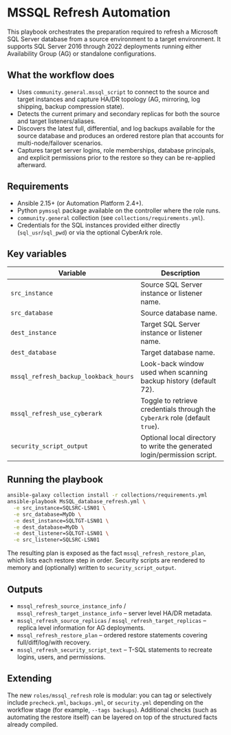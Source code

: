 # MSSQL Refresh Automation

This playbook orchestrates the preparation required to refresh a Microsoft SQL Server database from a source environment to a target environment. It supports SQL Server 2016 through 2022 deployments running either Availability Group (AG) or standalone configurations.

## What the workflow does

- Uses `community.general.mssql_script` to connect to the source and target instances and capture HA/DR topology (AG, mirroring, log shipping, backup compression state).
- Detects the current primary and secondary replicas for both the source and target listeners/aliases.
- Discovers the latest full, differential, and log backups available for the source database and produces an ordered restore plan that accounts for multi-node/failover scenarios.
- Captures target server logins, role memberships, database principals, and explicit permissions prior to the restore so they can be re-applied afterward.

## Requirements

- Ansible 2.15+ (or Automation Platform 2.4+).
- Python `pymssql` package available on the controller where the role runs.
- `community.general` collection (see `collections/requirements.yml`).
- Credentials for the SQL instances provided either directly (`sql_usr`/`sql_pwd`) or via the optional CyberArk role.

## Key variables

| Variable | Description |
| --- | --- |
| `src_instance` | Source SQL Server instance or listener name. |
| `src_database` | Source database name. |
| `dest_instance` | Target SQL Server instance or listener name. |
| `dest_database` | Target database name. |
| `mssql_refresh_backup_lookback_hours` | Look-back window used when scanning backup history (default 72). |
| `mssql_refresh_use_cyberark` | Toggle to retrieve credentials through the `CyberArk` role (default `true`). |
| `security_script_output` | Optional local directory to write the generated login/permission script. |

## Running the playbook

```bash
ansible-galaxy collection install -r collections/requirements.yml
ansible-playbook MsSQL_database_refresh.yml \
  -e src_instance=SQLSRC-LSN01 \
  -e src_database=MyDb \
  -e dest_instance=SQLTGT-LSN01 \
  -e dest_database=MyDb \
  -e dest_listener=SQLTGT-LSN01 \
  -e src_listener=SQLSRC-LSN01
```

The resulting plan is exposed as the fact `mssql_refresh_restore_plan`, which lists each restore step in order. Security scripts are rendered to memory and (optionally) written to `security_script_output`.

## Outputs

- `mssql_refresh_source_instance_info` / `mssql_refresh_target_instance_info` – server level HA/DR metadata.
- `mssql_refresh_source_replicas` / `mssql_refresh_target_replicas` – replica level information for AG deployments.
- `mssql_refresh_restore_plan` – ordered restore statements covering full/diff/log/with recovery.
- `mssql_refresh_security_script_text` – T-SQL statements to recreate logins, users, and permissions.

## Extending

The new `roles/mssql_refresh` role is modular: you can tag or selectively include `precheck.yml`, `backups.yml`, or `security.yml` depending on the workflow stage (for example, `--tags backups`). Additional checks (such as automating the restore itself) can be layered on top of the structured facts already compiled.
